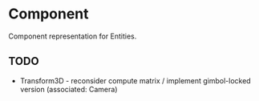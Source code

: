 # Component

Component representation for Entities.


## TODO

- Transform3D - reconsider compute matrix / implement gimbol-locked version (associated: Camera)
